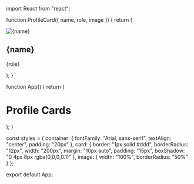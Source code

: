 import React from "react";

function ProfileCard({ name, role, image }) {
  return (
    <div style={styles.card}>
      <img src={image} alt={name} style={styles.image} />
      <h2>{name}</h2>
      <p>{role}</p>
    </div>
  );
}

function App() {
  return (
    <div style={styles.container}>
      <h1>Profile Cards</h1>
      <ProfileCard 
        name="Om Kpile" 
        role="Frontend Developer" 
        image="https://via.placeholder.com/150"
      />
      <ProfileCard 
        name="Aarav Sharma" 
        role="Backend Developer" 
        image="https://via.placeholder.com/150/0000FF/FFFFFF"
      />
    </div>
  );
}

const styles = {
  container: {
    fontFamily: "Arial, sans-serif",
    textAlign: "center",
    padding: "20px"
  },
  card: {
    border: "1px solid #ddd",
    borderRadius: "12px",
    width: "200px",
    margin: "10px auto",
    padding: "15px",
    boxShadow: "0 4px 8px rgba(0,0,0,0.1)"
  },
  image: {
    width: "100%",
    borderRadius: "50%"
  }
};

export default App;
